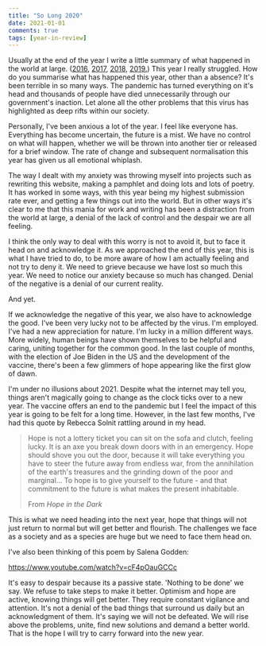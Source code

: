 ```yaml
---
title: "So Long 2020"
date: 2021-01-01
comments: true
tags: [year-in-review]
---
```


Usually at the end of the year I write a little summary of what happened in the world at large. ([2016](/2016-the-year-the-internet-took-over/), [2017](), [2018](https://davidralphlewis.co.uk/posts/2018-in-review-a-poem/), [2019.](https://davidralphlewis.co.uk/posts/2019-year-of-contradictions/)) This year I really struggled. How do you summarise what has happened this year, other than a absence? It's been terrible in so many ways. The pandemic has turned everything on it's head and thousands of people have died unnecessarily through our government's inaction. Let alone all the other problems that this virus has highlighted as deep rifts within our society.

Personally, I've been anxious a lot of the year. I feel like everyone has. Everything has become uncertain, the future is a mist. We have no control on what will happen, whether we will be thrown into another tier or released for a brief window. The rate of change and subsequent normalisation this year has given us all emotional whiplash.

The way I dealt with my anxiety was throwing myself into projects such as rewriting this website, making a pamphlet and doing lots and lots of poetry. It has worked in some ways, with this year being my highest submission rate ever, and getting a few things out into the world. But in other ways it's clear to me that this mania for work and writing has been a distraction from the world at large, a denial of the lack of control and the despair we are all feeling.

I think the only way to deal with this worry is not to avoid it, but to face it head on and acknowledge it. As we approached the end of this year, this is what I have tried to do, to be more aware of how I am actually feeling and not try to deny it. We need to grieve because we have lost so much this year. We need to notice our anxiety because so much has changed. Denial of the negative is a denial of our current reality.

And yet.

If we acknowledge the negative of this year, we also have to acknowledge the good. I've been very lucky not to be affected by the virus. I'm employed. I've had a new appreciation for nature. I'm lucky in a million different ways. More widely, human beings have shown themselves to be helpful and caring, uniting together for the common good. In the last couple of months, with the election of Joe Biden in the US and the development of the vaccine, there's been a few glimmers of hope appearing like the first glow of dawn.

I'm under no illusions about 2021. Despite what the internet may tell you, things aren't magically going to change as the clock ticks over to a new year. The vaccine offers an end to the pandemic but I feel the impact of this year is going to be felt for a long time. However, in the last few months, I've had this quote by Rebecca Solnit rattling around in my head.

> Hope is not a lottery ticket you can sit on the sofa and clutch, feeling lucky. It is an axe you break down doors with in an emergency. Hope should shove you out the door, because it will take everything you have to steer the future away from endless war, from the annihilation of the earth's treasures and the grinding down of the poor and marginal... To hope is to give yourself to the future - and that commitment to the future is what makes the present inhabitable.
>
> From *Hope in the Dark*

This is what we need heading into the next year, hope that things will not just return to normal but will get better and flourish. The challenges we face as a society and as a species are huge but we need to face them head on.

I've also been thinking of this poem by Salena Godden:

https://www.youtube.com/watch?v=cF4pOauGCCc

It's easy to despair because its a passive state. 'Nothing to be done' we say. We refuse to take steps to make it better. Optimism and hope are active, knowing things will get better. They require constant vigilance and attention. It's not a denial of the bad things that surround us daily but an acknowledgment of them. It's  saying we will not be defeated. We will rise above the problems, unite, find new solutions and demand a better world. That is the hope I will try to carry forward into the new year.
